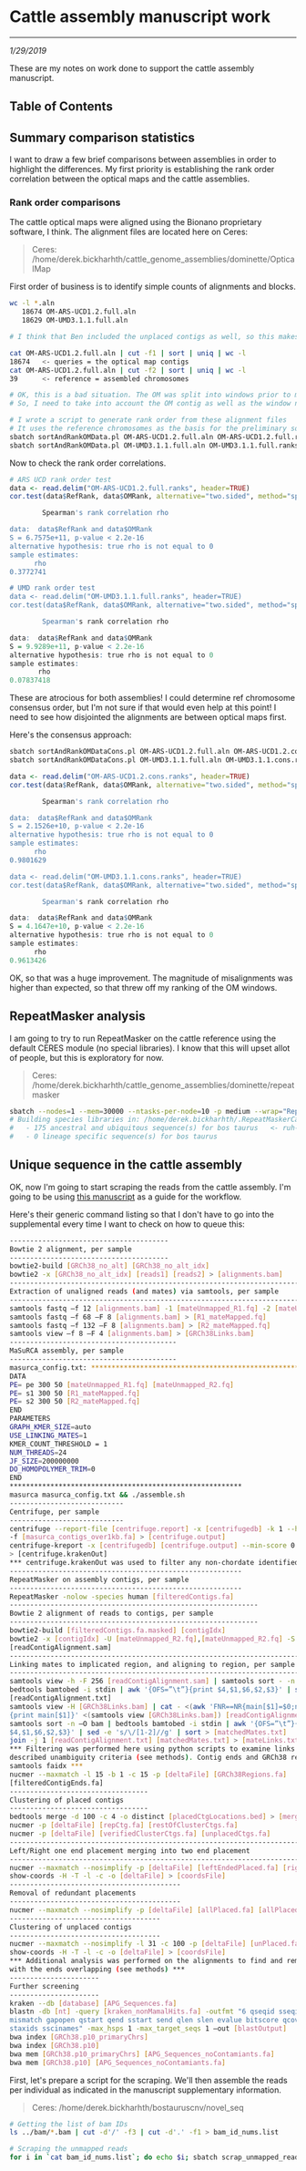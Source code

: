 # Cattle assembly manuscript work
---
*1/29/2019*

These are my notes on work done to support the cattle assembly manuscript.

## Table of Contents


## Summary comparison statistics

I want to draw a few brief comparisons between assemblies in order to highlight the differences. My first priority is establishing the rank order correlation between the optical maps and the cattle assemblies.

### Rank order comparisons

The cattle optical maps were aligned using the Bionano proprietary software, I think. The alignment files are located here on Ceres:

> Ceres: /home/derek.bickharhth/cattle_genome_assemblies/dominette/OpticalMap

First order of business is to identify simple counts of alignments and blocks.

```bash
wc -l *.aln
   18674 OM-ARS-UCD1.2.full.aln
   18629 OM-UMD3.1.1.full.aln

# I think that Ben included the unplaced contigs as well, so this makes things very difficult.

cat OM-ARS-UCD1.2.full.aln | cut -f1 | sort | uniq | wc -l
18674	<- queries = the optical map contigs
cat OM-ARS-UCD1.2.full.aln | cut -f2 | sort | uniq | wc -l
39		<- reference = assembled chromosomes

# OK, this is a bad situation. The OM was split into windows prior to mapping
# So, I need to take into account the OM contig as well as the window numbers

# I wrote a script to generate rank order from these alignment files
# It uses the reference chromosomes as the basis for the preliminary sort, so it assumes that the assembly scaffolds are larger than the OM scaffolds
sbatch sortAndRankOMData.pl OM-ARS-UCD1.2.full.aln OM-ARS-UCD1.2.full.ranks OM-ARS-UCD1.2.full.om.consensus
sbatch sortAndRankOMData.pl OM-UMD3.1.1.full.aln OM-UMD3.1.1.full.ranks OM-UMD3.1.1.full.om.consensus
```

Now to check the rank order correlations.

```R
# ARS UCD rank order test
data <- read.delim("OM-ARS-UCD1.2.full.ranks", header=TRUE)
cor.test(data$RefRank, data$OMRank, alternative="two.sided", method="spearman", exact = TRUE)

        Spearman's rank correlation rho

data:  data$RefRank and data$OMRank
S = 6.7575e+11, p-value < 2.2e-16
alternative hypothesis: true rho is not equal to 0
sample estimates:
      rho
0.3772741

# UMD rank order test
data <- read.delim("OM-UMD3.1.1.full.ranks", header=TRUE)
cor.test(data$RefRank, data$OMRank, alternative="two.sided", method="spearman", exact = TRUE)

        Spearman's rank correlation rho

data:  data$RefRank and data$OMRank
S = 9.9289e+11, p-value < 2.2e-16
alternative hypothesis: true rho is not equal to 0
sample estimates:
       rho
0.07837418
```

These are atrocious for both assemblies! I could determine ref chromosome consensus order, but I'm not sure if that would even help at this point! I need to see how disjointed the alignments are between optical maps first. 

Here's the consensus approach:

```bash
sbatch sortAndRankOMDataCons.pl OM-ARS-UCD1.2.full.aln OM-ARS-UCD1.2.cons.ranks OM-ARS-UCD1.2.cons.om.consensus
sbatch sortAndRankOMDataCons.pl OM-UMD3.1.1.full.aln OM-UMD3.1.1.cons.ranks OM-UMD3.1.1.cons.om.consensus
```

```R
data <- read.delim("OM-ARS-UCD1.2.cons.ranks", header=TRUE)
cor.test(data$RefRank, data$OMRank, alternative="two.sided", method="spearman", exact = TRUE)

        Spearman's rank correlation rho

data:  data$RefRank and data$OMRank
S = 2.1526e+10, p-value < 2.2e-16
alternative hypothesis: true rho is not equal to 0
sample estimates:
      rho
0.9801629

data <- read.delim("OM-UMD3.1.1.cons.ranks", header=TRUE)
cor.test(data$RefRank, data$OMRank, alternative="two.sided", method="spearman", exact = TRUE)

        Spearman's rank correlation rho

data:  data$RefRank and data$OMRank
S = 4.1647e+10, p-value < 2.2e-16
alternative hypothesis: true rho is not equal to 0
sample estimates:
      rho
0.9613426
```

OK, so that was a huge improvement. The magnitude of misalignments was higher than expected, so that threw off my ranking of the OM windows. 

## RepeatMasker analysis

I am going to try to run RepeatMasker on the cattle reference using the default CERES module (no special libraries). I know that this will upset allot of people, but this is exploratory for now.

> Ceres: /home/derek.bickharhth/cattle_genome_assemblies/dominette/repeatmasker

```bash
sbatch --nodes=1 --mem=30000 --ntasks-per-node=10 -p medium --wrap="RepeatMasker -pa 10 -q -species cow -no_is -gff ../ARS-UCD1.2/GCF_002263795.1_ARS-UCD1.2_genomic.fna"
# Building species libraries in: /home/derek.bickharhth/.RepeatMaskerCache/dc20170127/bos_taurus
#   - 175 ancestral and ubiquitous sequence(s) for bos taurus   <- ruh-roh! That ain't good!
#   - 0 lineage specific sequence(s) for bos taurus
```

## Unique sequence in the cattle assembly

OK, now I'm going to start scraping the reads from the cattle assembly. I'm going to be using [this manuscript](https://www.nature.com/articles/s41588-018-0273-y#MOESM1) as a guide for the workflow.

Here's their generic command listing so that I don't have to go into the supplemental every time I want to check on how to queue this:

```bash
---------------------------------------
Bowtie 2 alignment, per sample
---------------------------------------
bowtie2-build [GRCh38_no_alt] [GRCh38_no_alt_idx]
bowtie2 -x [GRCh38_no_alt_idx] [reads1] [reads2] > [alignments.bam]
---------------------------------------------------------------------------------
Extraction of unaligned reads (and mates) via samtools, per sample
---------------------------------------------------------------------------------
samtools fastq –f 12 [alignments.bam] -1 [mateUnmapped_R1.fq] -2 [mateUnmapped_R2.fq]
samtools fastq –f 68 –F 8 [alignments.bam] > [R1_mateMapped.fq]
samtools fastq –f 132 –F 8 [alignments.bam] > [R2_mateMapped.fq]
samtools view –f 8 –F 4 [alignments.bam] > [GRCh38Links.bam]
-----------------------------------------
MaSuRCA assembly, per sample
-----------------------------------------
masurca_config.txt: **********************************************************
DATA
PE= pe 300 50 [mateUnmapped_R1.fq] [mateUnmapped_R2.fq]
PE= s1 300 50 [R1_mateMapped.fq]
PE= s2 300 50 [R2_mateMapped.fq]
END
PARAMETERS
GRAPH_KMER_SIZE=auto
USE_LINKING_MATES=1
KMER_COUNT_THRESHOLD = 1
NUM_THREADS=24
JF_SIZE=200000000
DO_HOMOPOLYMER_TRIM=0
END
*********************************************************
masurca masurca_config.txt && ./assemble.sh
----------------------------
Centrifuge, per sample
----------------------------
centrifuge --report-file [centrifuge.report] -x [centrifugedb] -k 1 --host-taxids 9606
-f [masurca_contigs_over1kb.fa] > [centrifuge.output]
centrifuge-kreport -x [centrifugedb] [centrifuge.output] --min-score 0 --min-length 0
> [centrifuge.krakenOut]
*** centrifuge.krakenOut was used to filter any non-chordate identified reads. ***
---------------------------------------------------------
RepeatMasker on assembly contigs, per sample
--------------------------------------------------------- 
RepeatMasker -nolow -species human [filteredContigs.fa]
-------------------------------------------------------------
Bowtie 2 alignment of reads to contigs, per sample
-------------------------------------------------------------
bowtie2-build [filteredContigs.fa.masked] [contigIdx]
bowtie2 -x [contigIdx] -U [mateUnmapped_R2.fq],[mateUnmapped_R2.fq] -S
[readContigAlignment.sam]
-------------------------------------------------------------------------------------
Linking mates to implicated region, and aligning to region, per sample
-------------------------------------------------------------------------------------
samtools view -h -F 256 [readContigAlignment.sam] | samtools sort - -n –O bam |
bedtools bamtobed -i stdin | awk '{OFS=”\t”}{print $4,$1,$6,$2,$3}' | sort >
[readContigAlignment.txt]
samtools view -H [GRCh38Links.bam] | cat - <(awk 'FNR==NR{main[$1]=$0;next} $1 in main
{print main[$1]}' <(samtools view [GRCh38Links.bam]) [readContigAlignment.txt]) |
samtools sort -n –O bam | bedtools bamtobed -i stdin | awk '{OFS=”\t”}{print
$4,$1,$6,$2,$3}' | sed -e 's/\/[1-2]//g' | sort > [matchedMates.txt]
join -j 1 [readContigAlignment.txt] [matchedMates.txt] > [mateLinks.txt]
*** Filtering was performed here using python scripts to examine links to contig ends only, and filter based on
described unambiguity criteria (see methods). Contig ends and GRCh38 regions meeting criteria were extracted with
samtools faidx ***
nucmer --maxmatch -l 15 -b 1 -c 15 -p [deltaFile] [GRCh38Regions.fa]
[filteredContigEnds.fa]
----------------------------------
Clustering of placed contigs
----------------------------------
bedtools merge -d 100 -c 4 -o distinct [placedCtgLocations.bed] > [mergedClusters.bed]
nucmer -p [deltaFile] [repCtg.fa] [restOfClusterCtgs.fa]
nucmer -p [deltaFile] [verifiedClusterCtgs.fa] [unplacedCtgs.fa]
----------------------------------------------------------------------------
Left/Right one end placement merging into two end placement
----------------------------------------------------------------------------
nucmer --maxmatch --nosimplify -p [deltaFile] [leftEndedPlaced.fa] [rightEndPlaced.fa]
show-coords -H -T -l -c -o [deltaFile] > [coordsFile]
------------------------------------------
Removal of redundant placements
------------------------------------------
nucmer --maxmatch --nosimplify -p [deltaFile] [allPlaced.fa] [allPlaced.fa]
-------------------------------------
Clustering of unplaced contigs
-------------------------------------
nucmer --maxmatch --nosimplify -l 31 -c 100 -p [deltaFile] [unPlaced.fa] [unPlaced.fa]
show-coords -H -T -l -c -o [deltaFile] > [coordsFile]
*** Additional analysis was performed on the alignments to find and remove contigs contained within two contigs
with the ends overlapping (see methods) ***
----------------------
Further screening
----------------------
kraken --db [database] [APG_Sequences.fa]
blastn -db [nt] -query [kraken_nonMamalHits.fa] -outfmt "6 qseqid sseqid pident length
mismatch gapopen qstart qend sstart send qlen slen evalue bitscore qcovs qcovhsp
staxids sscinames" -max_hsps 1 -max_target_seqs 1 –out [blastOutput]
bwa index [GRCh38.p10_primaryChrs]
bwa index [GRCh38.p10]
bwa mem [GRCh38.p10_primaryChrs] [APG_Sequences_noContamiants.fa]
bwa mem [GRCh38.p10] [APG_Sequences_noContamiants.fa]
```

First, let's prepare a script for the scraping. We'll then assemble the reads per individual as indicated in the manuscript supplementary information.

> Ceres: /home/derek.bickharhth/bostauruscnv/novel_seq

```bash
# Getting the list of bam IDs
ls ../bam/*.bam | cut -d'/' -f3 | cut -d'.' -f1 > bam_id_nums.list

# Scraping the unmapped reads
for i in `cat bam_id_nums.list`; do echo $i; sbatch scrap_unmapped_reads.sh ../bam $i scrap; done
```